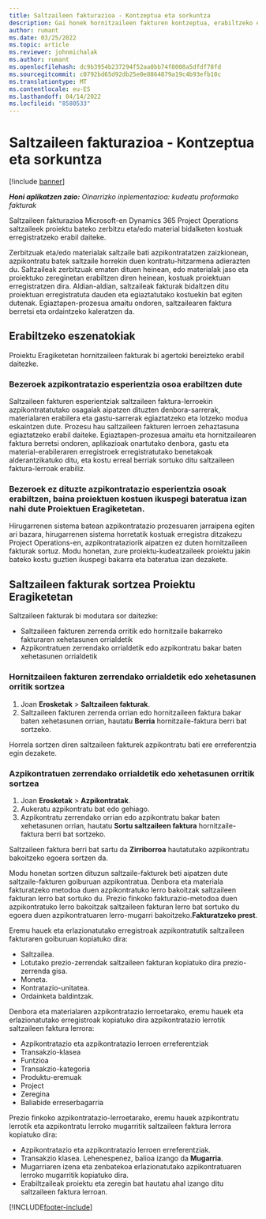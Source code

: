 ```yaml
---
title: Saltzaileen fakturazioa - Kontzeptua eta sorkuntza
description: Gai honek hornitzaileen fakturen kontzeptua, erabiltzeko eszenatokiak eta Microsoft-en hornitzaileen fakturak nola sortu deskribatzen ditu Dynamics 365 Project Operations.
author: rumant
ms.date: 03/25/2022
ms.topic: article
ms.reviewer: johnmichalak
ms.author: rumant
ms.openlocfilehash: dc9b3954b237294f52aa0bb74f8008a5dfdf78fd
ms.sourcegitcommit: c0792bd65d92db25e0e8864879a19c4b93efb10c
ms.translationtype: MT
ms.contentlocale: eu-ES
ms.lasthandoff: 04/14/2022
ms.locfileid: "8580533"
---
```

# <a name="vendor-invoicing---concept-and-creation"></a>Saltzaileen fakturazioa - Kontzeptua eta sorkuntza

[!include [banner](../../includes/dataverse-preview.md)]

_**Honi aplikatzen zaio:** Oinarrizko inplementazioa: kudeatu proformako fakturak_

Saltzaileen fakturazioa Microsoft-en Dynamics 365 Project Operations saltzaileek proiektu bateko zerbitzu eta/edo material bidalketen kostuak erregistratzeko erabil daiteke.

Zerbitzuak eta/edo materialak saltzaile bati azpikontratatzen zaizkionean, azpikontratu batek saltzaile horrekin duen kontratu-hitzarmena adierazten du. Saltzaileak zerbitzuak ematen dituen heinean, edo materialak jaso eta proiektuko zereginetan erabiltzen diren heinean, kostuak proiektuan erregistratzen dira. Aldian-aldian, saltzaileak fakturak bidaltzen ditu proiektuan erregistratuta dauden eta egiaztatutako kostuekin bat egiten dutenak. Egiaztapen-prozesua amaitu ondoren, saltzailearen faktura berretsi eta ordaintzeko kaleratzen da.

## <a name="scenarios-for-use"></a>Erabiltzeko eszenatokiak

Proiektu Eragiketetan hornitzaileen fakturak bi agertoki bereizteko erabil daitezke.

### <a name="customers-use-the-full-subcontracting-experiences"></a>Bezeroek azpikontratazio esperientzia osoa erabiltzen dute

Saltzaileen fakturen esperientziak saltzaileen faktura-lerroekin azpikontratatutako osagaiak aipatzen dituzten denbora-sarrerak, materialaren erabilera eta gastu-sarrerak egiaztatzeko eta lotzeko modua eskaintzen dute. Prozesu hau saltzaileen fakturen lerroen zehaztasuna egiaztatzeko erabil daiteke. Egiaztapen-prozesua amaitu eta hornitzailearen faktura berretsi ondoren, aplikazioak onartutako denbora, gastu eta material-erabileraren erregistroek erregistratutako benetakoak alderantzikatuko ditu, eta kostu erreal berriak sortuko ditu saltzaileen faktura-lerroak erabiliz.

### <a name="customers-dont-use-the-full-subcontracting-experiences-but-want-to-have-a-unified-view-of-costs-on-projects-in-project-operations"></a>Bezeroek ez dituzte azpikontratazio esperientzia osoak erabiltzen, baina proiektuen kostuen ikuspegi bateratua izan nahi dute Proiektuen Eragiketetan.

Hirugarrenen sistema batean azpikontratazio prozesuaren jarraipena egiten ari bazara, hirugarrenen sistema horretatik kostuak erregistra ditzakezu Project Operations-en, azpikontrataziorik aipatzen ez duten hornitzaileen fakturak sortuz. Modu honetan, zure proiektu-kudeatzaileek proiektu jakin bateko kostu guztien ikuspegi bakarra eta bateratua izan dezakete.

## <a name="creation-of-vendor-invoices-in-project-operations"></a>Saltzaileen fakturak sortzea Proiektu Eragiketetan

Saltzaileen fakturak bi modutara sor daitezke:

- Saltzaileen fakturen zerrenda orritik edo hornitzaile bakarreko fakturaren xehetasunen orrialdetik
- Azpikontratuen zerrendako orrialdetik edo azpikontratu bakar baten xehetasunen orrialdetik

### <a name="creation-from-the-vendor-invoice-list-page-or-details-page"></a>Hornitzaileen fakturen zerrendako orrialdetik edo xehetasunen orritik sortzea

1. Joan **Erosketak** \> **Saltzaileen fakturak**.
2. Saltzaileen fakturen zerrenda orrian edo hornitzaileen faktura bakar baten xehetasunen orrian, hautatu **Berria** hornitzaile-faktura berri bat sortzeko.

Horrela sortzen diren saltzaileen fakturek azpikontratu bati ere erreferentzia egin dezakete.

### <a name="creation-from-the-subcontract-list-page-or-details-page"></a>Azpikontratuen zerrendako orrialdetik edo xehetasunen orritik sortzea

1. Joan **Erosketak** \> **Azpikontratak**.
2. Aukeratu azpikontratu bat edo gehiago.
3. Azpikontratu zerrendako orrian edo azpikontratu bakar baten xehetasunen orrian, hautatu **Sortu saltzaileen faktura** hornitzaile-faktura berri bat sortzeko.

Saltzaileen faktura berri bat sartu da **Zirriborroa** hautatutako azpikontratu bakoitzeko egoera sortzen da.

Modu honetan sortzen dituzun saltzaile-fakturek beti aipatzen dute saltzaile-fakturen goiburuan azpikontratua. Denbora eta materiala fakturatzeko metodoa duen azpikontratuko lerro bakoitzak saltzaileen fakturan lerro bat sortuko du. Prezio finkoko fakturazio-metodoa duen azpikontratuko lerro bakoitzak saltzaileen fakturan lerro bat sortuko du egoera duen azpikontratuaren lerro-mugarri bakoitzeko.**Fakturatzeko prest**.

Eremu hauek eta erlazionatutako erregistroak azpikontratutik saltzaileen fakturaren goiburuan kopiatuko dira:

- Saltzailea.
- Lotutako prezio-zerrendak saltzaileen fakturan kopiatuko dira prezio-zerrenda gisa.
- Moneta.
- Kontratazio-unitatea.
- Ordainketa baldintzak.

Denbora eta materialaren azpikontratazio lerroetarako, eremu hauek eta erlazionatutako erregistroak kopiatuko dira azpikontratazio lerrotik saltzaileen faktura lerrora:

- Azpikontratazio eta azpikontratazio lerroen erreferentziak
- Transakzio-klasea
- Funtzioa
- Transakzio-kategoria
- Produktu-eremuak
- Project
- Zeregina
- Baliabide erreserbagarria

Prezio finkoko azpikontratazio-lerroetarako, eremu hauek azpikontratu lerrotik eta azpikontratu lerroko mugarritik saltzaileen faktura lerrora kopiatuko dira:

- Azpikontratazio eta azpikontratazio lerroen erreferentziak.
- Transakzio klasea. Lehenespenez, balioa izango da **Mugarria**.
- Mugarriaren izena eta zenbatekoa erlazionatutako azpikontratuaren lerroko mugarritik kopiatuko dira.
- Erabiltzaileak proiektu eta zeregin bat hautatu ahal izango ditu saltzaileen faktura lerroan.

[!INCLUDE[footer-include](../../includes/footer-banner.md)]
